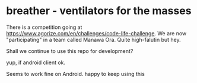 # breather - ventilators for the masses

There is a competition going at
https://www.agorize.com/en/challenges/code-life-challenge. We are now
"participating" in a team called Manawa Ora. Quite high-falutin but hey.

Shall we continue to use this repo for development?

yup, if android client ok.

Seems to work fine on Android. happy to keep using this
